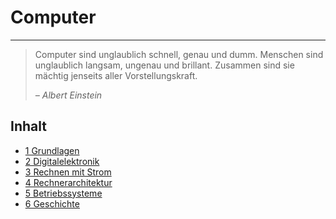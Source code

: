 # Computer
---

> Computer sind unglaublich schnell, genau und dumm. Menschen sind unglaublich langsam, ungenau und brillant. Zusammen sind sie mächtig jenseits aller Vorstellungskraft.
>
> *– Albert Einstein*

## Inhalt
* [1 Grundlagen](?page=1-basics/)
* [2 Digitalelektronik](?page=2-electronics/)
* [3 Rechnen mit Strom](?page=3-gates/)
* [4 Rechnerarchitektur](?page=4-architecture/)
* [5 Betriebssysteme](?page=5-os/)
* [6 Geschichte](?page=6-history/)
